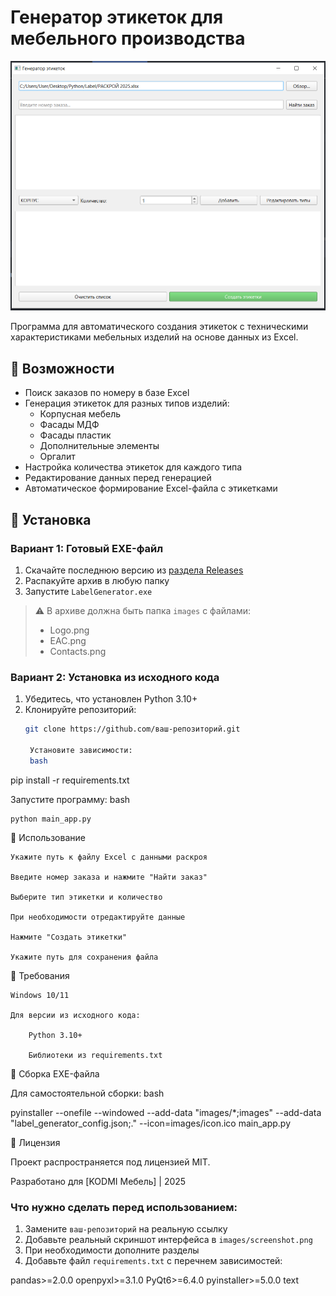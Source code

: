 # Генератор этикеток для мебельного производства

![Пример интерфейса](images/Screenshot.png)

Программа для автоматического создания этикеток с техническими характеристиками мебельных изделий на основе данных из Excel.

## 🔹 Возможности

- Поиск заказов по номеру в базе Excel
- Генерация этикеток для разных типов изделий:
  - Корпусная мебель
  - Фасады МДФ
  - Фасады пластик
  - Дополнительные элементы
  - Оргалит
- Настройка количества этикеток для каждого типа
- Редактирование данных перед генерацией
- Автоматическое формирование Excel-файла с этикетками

## 🔹 Установка

### Вариант 1: Готовый EXE-файл
1. Скачайте последнюю версию из [раздела Releases](https://github.com/daniilseliverstov/Label/releases/tag/Python)
2. Распакуйте архив в любую папку
3. Запустите `LabelGenerator.exe`

> ⚠️ В архиве должна быть папка `images` с файлами:  
> - Logo.png  
> - EAC.png  
> - Contacts.png  

### Вариант 2: Установка из исходного кода
1. Убедитесь, что установлен Python 3.10+
2. Клонируйте репозиторий:
   ```bash
   git clone https://github.com/ваш-репозиторий.git

    Установите зависимости:
    bash

pip install -r requirements.txt

Запустите программу:
bash

    python main_app.py

🔹 Использование

    Укажите путь к файлу Excel с данными раскроя

    Введите номер заказа и нажмите "Найти заказ"

    Выберите тип этикетки и количество

    При необходимости отредактируйте данные

    Нажмите "Создать этикетки"

    Укажите путь для сохранения файла

🔹 Требования

    Windows 10/11

    Для версии из исходного кода:

        Python 3.10+

        Библиотеки из requirements.txt


🔹 Сборка EXE-файла

Для самостоятельной сборки:
bash

pyinstaller --onefile --windowed --add-data "images/*;images" --add-data "label_generator_config.json;." --icon=images/icon.ico main_app.py

🔹 Лицензия

Проект распространяется под лицензией MIT.

Разработано для [KODMI Мебель] | 2025



### Что нужно сделать перед использованием:
1. Замените `ваш-репозиторий` на реальную ссылку
2. Добавьте реальный скриншот интерфейса в `images/screenshot.png`
3. При необходимости дополните разделы
4. Добавьте файл `requirements.txt` с перечнем зависимостей:

pandas>=2.0.0
openpyxl>=3.1.0
PyQt6>=6.4.0
pyinstaller>=5.0.0
text